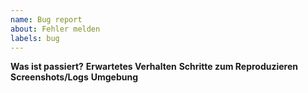 ```yaml
---
name: Bug report
about: Fehler melden
labels: bug
---
```


**Was ist passiert?**
**Erwartetes Verhalten**
**Schritte zum Reproduzieren**
**Screenshots/Logs**
**Umgebung**

